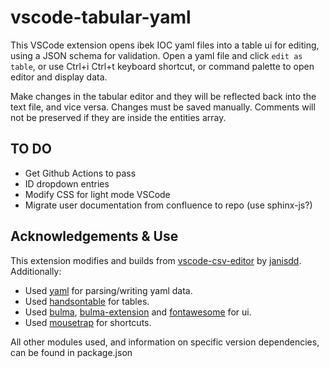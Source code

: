 # vscode-tabular-yaml

This VSCode extension opens ibek IOC yaml files into a table ui for editing, using a JSON schema for validation. Open a yaml file and click `edit as table`, or use Ctrl+i Ctrl+t keyboard shortcut, or command palette to open editor and display data.

Make changes in the tabular editor and they will be reflected back into the text file, and vice versa. Changes must be saved manually. Comments will not be preserved if they are inside the entities array.

## TO DO
 - Get Github Actions to pass
 - ID dropdown entries
 - Modify CSS for light mode VSCode 
 - Migrate user documentation from confluence to repo (use sphinx-js?)

## Acknowledgements & Use

This extension modifies and builds from [vscode-csv-editor](https://github.com/janisdd/vscode-edit-csv) by [janisdd](https://github.com/janisdd). Additionally:
- Used [yaml](https://github.com/eemeli/yaml/) for parsing/writing yaml data. 
- Used [handsontable](https://github.com/handsontable/handsontable) for tables. 
- Used [bulma](https://github.com/jgthms/bulma), [bulma-extension](https://github.com/Wikiki/bulma-extensions) and [fontawesome](https://github.com/FortAwesome/Font-Awesome) for ui. 
- Used [mousetrap](https://github.com/ccampbell/mousetrap) for shortcuts.

All other modules used, and information on specific version dependencies, can be found in package.json
